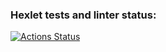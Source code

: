 ### Hexlet tests and linter status:
[![Actions Status](https://github.com/ABADDON213/frontend-project-44/workflows/hexlet-check/badge.svg)](https://github.com/ABADDON213/frontend-project-44/actions)